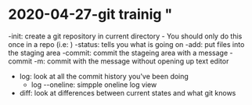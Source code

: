 
# 2020-04-27-git trainig "
-init:  create a git repository in current directory
	- You should only do this once in a repo (i.e: )
-status: tells you what is going on
-add: put files into the staging area
-commit: commit the stageing area with a message
	- commit -m: commit with the message without opening up text editor
- log: look at all the commit history you've been doing
	- log --oneline: simpple oneline log view
- diff: look at differences between current states and what git knows

